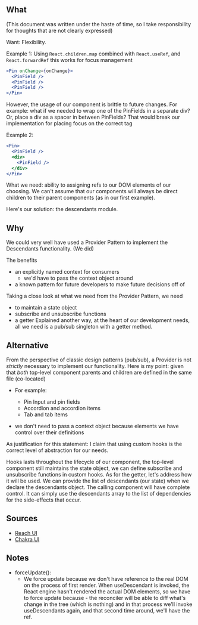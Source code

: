 ## What

(This document was written under the haste of time, so I take responsibility for thoughts that are not clearly expressed)

Want: Flexibility.

Example 1: Using `React.children.map` combined with `React.useRef`, and `React.forwardRef` this works for focus management

```jsx
<Pin onChange={onChange}>
  <PinField />
  <PinField />
  <PinField />
</Pin>
```

However, the usage of our component is brittle to future changes. For example: what if we needed to wrap one of the PinFields in a separate div? Or, place a div as a spacer in between PinFields? That would break our implementation for placing focus on the correct tag

Example 2:

```jsx
<Pin>
  <PinField />
  <div>
    <PinField />
  </div>
</Pin>
```

What we need: ability to assigning refs to our DOM elements of our choosing. We can't assume that our components will always be direct children to their parent components (as in our first example).

Here's our solution: the descendants module.

## Why

We could very well have used a Provider Pattern to implement the Descendants functionality. (We did)

The benefits

- an explicitly named context for consumers
  - we'd have to pass the context object around
- a known pattern for future developers to make future decisions off of

Taking a close look at what we need from the Provider Pattern, we need

- to maintain a state object
- subscribe and unsubscribe functions
- a getter
  Explained another way, at the heart of our development needs, all we need is a pub/sub singleton with a getter method.

## Alternative

From the perspective of classic design patterns (pub/sub), a Provider is not _strictly_ necessary to implement our functionality. Here is my point: given that _both_ top-level component parents and children are defined in the same file (co-located)

- For example:

  - Pin Input and pin fields
  - Accordion and accordion items
  - Tab and tab items

- we don't need to pass a context object because elements we have control over their definitions

As justification for this statement: I claim that using custom hooks is the correct level of abstraction for our needs.

Hooks lasts throughout the lifecycle of our component, the top-level component still maintains the state object, we can define subscribe and unsubscribe functions in custom hooks.
As for the getter, let's address how it will be used. We can provide the list of descendants (our state) when we declare the descendants object. The calling component will have complete control. It can simply use the descendants array to the list of dependencies for the side-effects that occur.

## Sources

- [Reach UI](https://github.com/reach/reach-ui/blob/1449650359c119c1afe25973aa7584e09e2c88bc/packages/descendants/src/index.tsx#L224)
- [Chakra UI](https://github.com/chakra-ui/chakra-ui/blob/d1a21ed1a4ec37ca9aee44f2db347ca44f092578/packages/descendant/src/use-descendant.ts#L69)

## Notes

- forceUpdate():
  - We force update because we don't have reference to the real DOM on the process of first render.
    When useDescendant is invoked, the React engine hasn't rendered the actual DOM elements,
    so we have to force update because - the reconciler will be able to diff what's change in the tree (which is nothing) and in that process we'll invoke useDescendants again, and that second time around, we'll have the ref.
